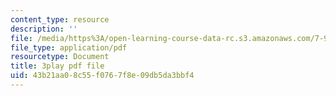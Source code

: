 ```yaml
---
content_type: resource
description: ''
file: /media/https%3A/open-learning-course-data-rc.s3.amazonaws.com/7-91j-foundations-of-computational-and-systems-biology-spring-2014/43b21aa08c55f0767f8e09db5da3bbf4_i59JDQ9hk10.pdf
file_type: application/pdf
resourcetype: Document
title: 3play pdf file
uid: 43b21aa0-8c55-f076-7f8e-09db5da3bbf4
---
```

